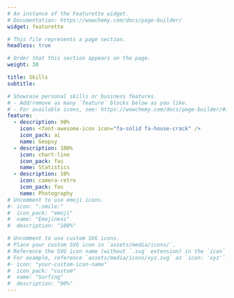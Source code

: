 ```yaml
---
# An instance of the Featurette widget.
# Documentation: https://wowchemy.com/docs/page-builder/
widget: featurette

# This file represents a page section.
headless: true

# Order that this section appears on the page.
weight: 30

title: Skills
subtitle:

# Showcase personal skills or business features.
# - Add/remove as many `feature` blocks below as you like.
# - For available icons, see: https://wowchemy.com/docs/page-builder/#icons
feature:
  - description: 90%
    icon: <font-awesome-icon icon="fa-solid fa-house-crack" />
    icon_pack: ai
    name: Geopsy
  - description: 100%
    icon: chart-line
    icon_pack: fas
    name: Statistics
  - description: 10%
    icon: camera-retro
    icon_pack: fas
    name: Photography
# Uncomment to use emoji icons.
#- icon: ":smile:"
#  icon_pack: "emoji"
#  name: "Emojiness"
#  description: "100%"

# Uncomment to use custom SVG icons.
# Place your custom SVG icon in `assets/media/icons/`.
# Reference the SVG icon name (without `.svg` extension) in the `icon` field.
# For example, reference `assets/media/icons/xyz.svg` as `icon: 'xyz'`
#- icon: "your-custom-icon-name"
#  icon_pack: "custom"
#  name: "Surfing"
#  description: "90%"
---
```

